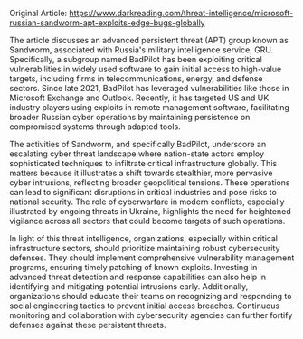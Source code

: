 Original Article: https://www.darkreading.com/threat-intelligence/microsoft-russian-sandworm-apt-exploits-edge-bugs-globally

The article discusses an advanced persistent threat (APT) group known as Sandworm, associated with Russia's military intelligence service, GRU. Specifically, a subgroup named BadPilot has been exploiting critical vulnerabilities in widely used software to gain initial access to high-value targets, including firms in telecommunications, energy, and defense sectors. Since late 2021, BadPilot has leveraged vulnerabilities like those in Microsoft Exchange and Outlook. Recently, it has targeted US and UK industry players using exploits in remote management software, facilitating broader Russian cyber operations by maintaining persistence on compromised systems through adapted tools.

The activities of Sandworm, and specifically BadPilot, underscore an escalating cyber threat landscape where nation-state actors employ sophisticated techniques to infiltrate critical infrastructure globally. This matters because it illustrates a shift towards stealthier, more pervasive cyber intrusions, reflecting broader geopolitical tensions. These operations can lead to significant disruptions in critical industries and pose risks to national security. The role of cyberwarfare in modern conflicts, especially illustrated by ongoing threats in Ukraine, highlights the need for heightened vigilance across all sectors that could become targets of such operations.

In light of this threat intelligence, organizations, especially within critical infrastructure sectors, should prioritize maintaining robust cybersecurity defenses. They should implement comprehensive vulnerability management programs, ensuring timely patching of known exploits. Investing in advanced threat detection and response capabilities can also help in identifying and mitigating potential intrusions early. Additionally, organizations should educate their teams on recognizing and responding to social engineering tactics to prevent initial access breaches. Continuous monitoring and collaboration with cybersecurity agencies can further fortify defenses against these persistent threats.